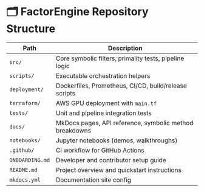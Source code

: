 # 🗂 FactorEngine Repository Structure

| Path | Description |
|------|-------------|
| `src/` | Core symbolic filters, primality tests, pipeline logic |
| `scripts/` | Executable orchestration helpers |
| `deployment/` | Dockerfiles, Prometheus, CI/CD, build/release scripts |
| `terraform/` | AWS GPU deployment with `main.tf` |
| `tests/` | Unit and pipeline integration tests |
| `docs/` | MkDocs pages, API reference, symbolic method breakdowns |
| `notebooks/` | Jupyter notebooks (demos, walkthroughs) |
| `.github/` | CI workflow for GitHub Actions |
| `ONBOARDING.md` | Developer and contributor setup guide |
| `README.md` | Project overview and quickstart instructions |
| `mkdocs.yml` | Documentation site config |
